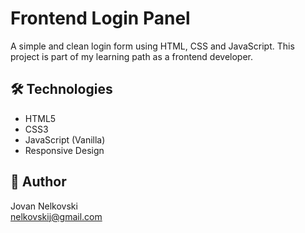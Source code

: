 # Frontend Login Panel

A simple and clean login form using HTML, CSS and JavaScript. This project is part of my learning path as a frontend developer.

## 🛠️ Technologies
- HTML5
- CSS3
- JavaScript (Vanilla)
- Responsive Design

## 🔗 Author
Jovan Nelkovski  
[nelkovskij@gmail.com](mailto:nelkovskij@gmail.com)
